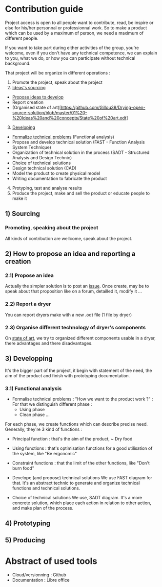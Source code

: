 # Contribution guide

Project access is open to all people want to contribute, read, be inspire or else for his/her personnal or professionnal work. So to make a product which can be used by a maximum of person, we need a maximum of different people.

If you want to take part during either activities of the group, you're welcome, even if you don't have any technical competence, we can explain to you, what we do, or how you can participate without technical background.

That project will be organize in different operations :
1) Promote the project, speak about the project
2) [Ideas's sourcing](https://github.com/Gillou38/Drying-open-source-solution/tree/master/01%20-%20Ideas%20and%20concepts)
- [Propose ideas to develop](https://github.com/Gillou38/Drying-open-source-solution/issues) 
- Report creation
- (Organised state of art)[https://github.com/Gillou38/Drying-open-source-solution/blob/master/01%20-%20Ideas%20and%20concepts/State%20of%20art.odt]
3) [Developing](https://github.com/Gillou38/Drying-open-source-solution/tree/master/02%20-%20Developing)
- [Formalize technical problems](https://github.com/Gillou38/Drying-open-source-solution/tree/master/02%20-%20Developing/01%20-%20Functional%20analysis) (Functional analysis)
- Propose and develop technical solution (FAST - Function Analysis System Technique)
- Organization of technical solution in the process (SADT - Structured Analysis and Design Technic)
- Choice of technical solutions 
- Design technical solution (CAD)
- Model the product to create physical model
- Writing documentation to fabricate the product
4) Protyping, test and analyse results
5) Produce the project, make and sell the product or educate people to make it

## 1) Sourcing
### Promoting, speaking about the project
All kinds of contribution are wellcome, speak about the project.

## 2) How to propose an idea and reporting a creation
### 2.1) Propose an idea
Actually the simpler solution is to post an [issue](https://github.com/Gillou38/Drying-open-source-solution/issues). 
Once create, may be to speak about that proposition like on a forum, detailled it, modify it ...
### 2.2) Report a dryer
You can report dryers make with a new .odt file (1 file by dryer)
### 2.3) Organise different technology of dryer's components
On [state of art](https://github.com/Gillou38/Drying-open-source-solution/blob/master/01%20-%20Ideas%20and%20concepts/State%20of%20art.odt), we try to organized different components usable in a dryer, there advantages and there disadvantages.

## 3) Developping
It's the bigger part of the project, it begin with statement of the need, the aim of the product and finish with prototyping documentation.
### 3.1) Functional analysis
- Formalise technical problems : "How we want to the product work ?" :
For that we distinguish different phase :
  - Using phase
  - Clean phase
  ...

For each phase, we create functions which can describe precise need. Generally, they're 3 kind of functions :
  - Principal function : that's the aim of the product, ~ Dry food
  - Using functions : that's optimisation functions for a good utilisation of the system, like "Be ergonomic"
  - Constraint functions : that the limit of the other functions, like "Don't burn food"

- Develope (and propose) technical solutions
We use FAST diagram for that. It's an abstract technic to generate and organize technical functions and technical solutions.

- Choice of technical solutions 
We use, SADT diagram. It's a more concrete solution, which place each action in relation to other action, and make plan of the process.


## 4) Prototyping

## 5) Producing

# Abstract of used tools 
- Cloud/versionning : Github
- Documentation : Libre office
